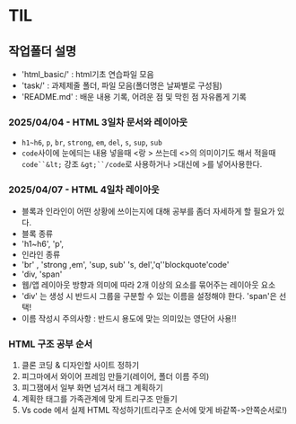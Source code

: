 # TIL
## 작업폴더 설명
* 'html_basic/' : html기초 연습파일 모음
* 'task/' : 과제제줄 폴더, 파일 모음(폴더명은 날짜별로 구성됨)
* 'README.md' : 배운 내용 기록, 어려운 점 및 막힌 점 자유롭게 기록
### 2025/04/04 - HTML 3일차 문서와 레이아웃
* `h1~h6`, `p`, `br`, `strong`, `em`, `del`, `s`, `sup`, `sub`
* `code`사이에 눈에듸는 내용 넣을때 &lt;랑 &gt; 쓰는데 <>의 의미이기도 해서 적을때 `code``&lt;` 강조 `&gt;``/code`로 사용하거나 >대신에 &gt;를 넣어사용한다.
### 2025/04/07 - HTML 4일차 레이아웃
* 블록과 인라인이 어떤 상황에 쓰이는지에 대해 공부를 좀더 자세하게 할 필요가 있다.
* 블록 종류
* 'h1~h6'<!-- 제목 -->, 'p'<!-- 내용 -->,
* 인라인 종류
* 'br' <!-- 강제 줄바꿈 -->, 'strong ,em'<!-- 강조할 내용(굵은글씨) -->, 'sup, sub'<!-- 아래첨자(숫자에 사용) --> 's, del'<!-- 교체 or 삭제-->,'q'<!-- 짧은 인용문 -->'blockquote<!-- 긴 인용문 -->'code'<!--  -->
* 'div, 'span'
* 웹/앱 레이아웃 방향과 의미에 따라 2개 이상의 요소를 묶어주는 레이아웃 요소
* 'div' 는 생성 시 반드시 그룹을 구분할 수 있는 이름을 설정해야 한다. 'span'은 선택!
* 이름 작성시 주의사항 : 반드시 용도에 맞는 의미있는 영단어 사용!!
### HTML 구조 공부 순서
1. 클론 코딩 & 디자인할 사이트 정하기
2. 피그마에서 와이어 프레임 만들기(레이어, 폴더 이름 주의)
3. 피그잼에서 일부 화면 넘겨서 태그 계획하기
4. 계획한 태그를 가족관계에 맞게 트리구조 만들기
5. Vs code 에서 실제 HTML 작성하기(트리구조 순서에 맞게 바같쪽->안쪽순서로!)